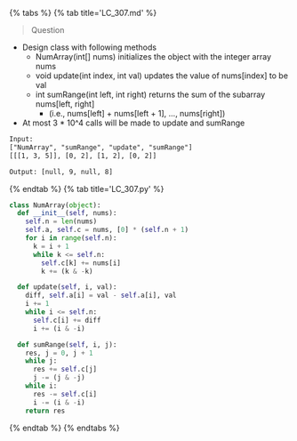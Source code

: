 {% tabs %}
{% tab title='LC_307.md' %}

> Question

* Design class with following methods
  * NumArray(int[] nums) initializes the object with the integer array nums
  * void update(int index, int val) updates the value of nums[index] to be val
  * int sumRange(int left, int right) returns the sum of the subarray nums[left, right]
    * (i.e., nums[left] + nums[left + 1], ..., nums[right])
* At most 3 * 10^4 calls will be made to update and sumRange

```txt
Input:
["NumArray", "sumRange", "update", "sumRange"]
[[[1, 3, 5]], [0, 2], [1, 2], [0, 2]]

Output: [null, 9, null, 8]
```

{% endtab %}
{% tab title='LC_307.py' %}

```py
class NumArray(object):
  def __init__(self, nums):
    self.n = len(nums)
    self.a, self.c = nums, [0] * (self.n + 1)
    for i in range(self.n):
      k = i + 1
      while k <= self.n:
        self.c[k] += nums[i]
        k += (k & -k)

  def update(self, i, val):
    diff, self.a[i] = val - self.a[i], val
    i += 1
    while i <= self.n:
      self.c[i] += diff
      i += (i & -i)

  def sumRange(self, i, j):
    res, j = 0, j + 1
    while j:
      res += self.c[j]
      j -= (j & -j)
    while i:
      res -= self.c[i]
      i -= (i & -i)
    return res
```

{% endtab %}
{% endtabs %}
